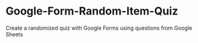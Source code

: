 # Google-Form-Random-Item-Quiz
Create a randomized quiz with Google Forms using questions from Google Sheets

